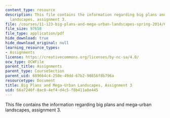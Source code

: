 ```yaml
---
content_type: resource
description: This file contains the information regarding big plans and mega-urban
  landscapes, assignment 3.
file: /courses/11-123-big-plans-and-mega-urban-landscapes-spring-2014/66a7240f8ac04ef4d4c5f8b411a8e445_MIT11_123S14_assignment3.pdf
file_size: 97658
file_type: application/pdf
hide_download: true
hide_download_original: null
learning_resource_types:
- Assignments
license: https://creativecommons.org/licenses/by-nc-sa/4.0/
ocw_type: OCWFile
parent_title: Assignments
parent_type: CourseSection
parent_uid: 689664c4-250e-49dd-67b2-90856f8b796a
resourcetype: Document
title: Big Plans and Mega-Urban Landscapes, Assignment 3
uid: 66a7240f-8ac0-4ef4-d4c5-f8b411a8e445
---
```

This file contains the information regarding big plans and mega-urban landscapes, assignment 3.